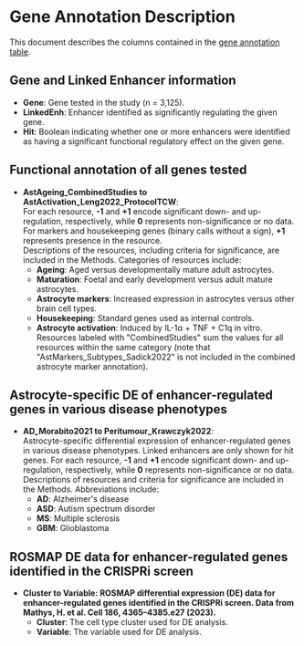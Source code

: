 # Gene Annotation Description

This document describes the columns contained in the [gene annotation table](./Gene_annot_FullTable.csv).

## Gene and Linked Enhancer information		

- **Gene**: Gene tested in the study (n = 3,125).
- **LinkedEnh**: Enhancer identified as significantly regulating the given gene.
- **Hit**: Boolean indicating whether one or more enhancers were identified as having a significant functional regulatory effect on the given gene.

## Functional annotation of all genes tested 
- **AstAgeing_CombinedStudies to AstActivation_Leng2022_ProtocolTCW**:  
  For each resource, **-1** and **+1** encode significant down- and up-regulation, respectively, while **0** represents non-significance or no data. For markers and housekeeping genes (binary calls without a sign), **+1** represents presence in the resource.  
  Descriptions of the resources, including criteria for significance, are included in the Methods. Categories of resources include:  
  - **Ageing**: Aged versus developmentally mature adult astrocytes.
  - **Maturation**: Foetal and early development versus adult mature astrocytes.
  - **Astrocyte markers**: Increased expression in astrocytes versus other brain cell types.
  - **Housekeeping**: Standard genes used as internal controls.
  - **Astrocyte activation**: Induced by IL-1α + TNF + C1q in vitro.  
  Resources labeled with "CombinedStudies" sum the values for all resources within the same category (note that "AstMarkers_Subtypes_Sadick2022" is not included in the combined astrocyte marker annotation).

## Astrocyte-specific DE of enhancer-regulated genes in various disease phenotypes		

- **AD_Morabito2021 to Peritumour_Krawczyk2022**:  
  Astrocyte-specific differential expression of enhancer-regulated genes in various disease phenotypes. Linked enhancers are only shown for hit genes. For each resource, **-1** and **+1** encode significant down- and up-regulation, respectively, while **0** represents non-significance or no data.  
  Descriptions of resources and criteria for significance are included in the Methods. Abbreviations include:  
  - **AD**: Alzheimer's disease  
  - **ASD**: Autism spectrum disorder  
  - **MS**: Multiple sclerosis  
  - **GBM**: Glioblastoma

## ROSMAP DE data for enhancer-regulated genes identified in the CRISPRi screen

- **Cluster to Variable: ROSMAP differential expression (DE) data for enhancer-regulated genes identified in the CRISPRi screen. Data from Mathys, H. et al. Cell 186, 4365–4385.e27 (2023).**
  - **Cluster**: The cell type cluster used for DE analysis.
  - **Variable**: The variable used for DE analysis.
